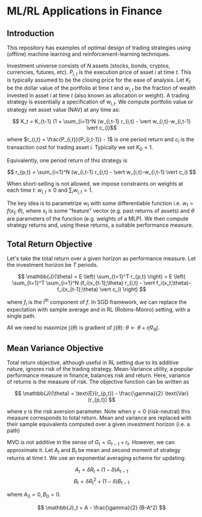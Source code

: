 # ML/RL Applications in Finance

## Introduction
This repository has examples of optimal design of trading strategies using (offline) machine learning and reinforcement-learning techniques.

Investment universe consists of $N$ assets (stocks, bonds, cryptos, currencies, futures, etc). $P_{i,t}$ is the execution price of asset $i$ at time $t$. This is typically assumed to be the closing price for the ease of analysis. Let $K_t$ be the dollar value of the portfolio at time $t$ and $w_{i,t}$ be the fraction of wealth invested in asset $i$ at time $t$ (also known as allocation or weight). A trading strategy is essentially a specification of $w_{i,t}$. We compute portfolio value or strategy net asset value (NAV) at any time as:

$$ K_t = K_{t-1} (1 + \sum_{i=1}^N (w_{i,t-1} r_{i,t} - \vert w_{i,t}-w_{i,t-1} \vert c_i))$$

where $r_{i,t} = \frac{P_{i,t}}{P_{i,t-1}} - 1$ is one period return and $c_i$ is the transaction cost for trading asset $i$. Typically we set $K_0=1$.

Equivalently, one period return of this strategy is

$$ r_{p,t} = \sum_{i=1}^N (w_{i,t-1} r_{i,t} - \vert w_{i,t}-w_{i,t-1} \vert c_i) $$

When short-selling is not allowed, we impose constraints on weights at each time $t$: $w_{i,t}\geq 0$ and $\sum_i w_{i,t} = 1$.

The key idea is to parametrize $w_t$ with some differentiable function i.e. $w_t = f(x_t; \theta)$, where $x_t$ is some "feature" vector (e.g. past returns of assets) and $\theta$ are parameters of the function (e.g. weights of a MLP). We then compute strategy returns and, using these returns, a suitable performance measure.

## Total Return Objective
Let's take the total return over a given horizon as performance measure. Let the investment horizon be $T$ periods.

$$ \mathbb{J}(\theta) = E \left( \sum_{t=1}^T r_{p,t} \right) = E \left( \sum_{t=1}^T \sum_{i=1}^N (f_i(x_{t-1};\theta) r_{i,t} - \vert f_i(x_t;\theta)-f_i(x_{t-1};\theta) \vert c_i) \right) $$

where $f_i$ is the $i^{th}$ component of $f$. In SGD framework, we can replace the expectation with sample average and in RL (Robins-Monro) setting, with a single path.

All we need to maximize $\mathbb{J}(\theta)$ is gradient of $\mathbb{J}(\theta)$: $\theta \leftarrow \theta + \eta \nabla_\theta\mathbb{J}$.


## Mean Variance Objective
Total return objective, although useful in RL setting due to its additive nature, ignores risk of the trading strategy. Mean-Variance utility, a popular performance measure in finance, balances risk and return. Here, variance of returns is the measure of risk. The objective function can be written as

$$ \mathbb{J}(\theta) = \text{E}(r_{p,t}) - \frac{\gamma}{2} \text{Var}(r_{p,t}) $$

where $\gamma$ is the risk aversion parameter. Note when $\gamma=0$ (risk-neutral) this measure corresponds to total return. Mean and variance are replaced with their sample equivalents computed over a given investment horizon (i.e. a path)

MVO is not additive in the sense of $G_t = G_{t-1} + r_t$. However, we can approximate it. Let $A_t$ and $B_t$ be mean and second moment of strategy returns at time $t$. We use an exponential averaging scheme for updating:

$$A_t = \delta R_t + (1-\delta) A_{t-1}$$
$$B_t = \delta R_t^2 + (1-\delta) B_{t-1}$$

where $A_0 = 0, B_0=0$.

$$ \mathbb{J}_t = A - \frac{\gamma}{2} (B-A^2) $$



